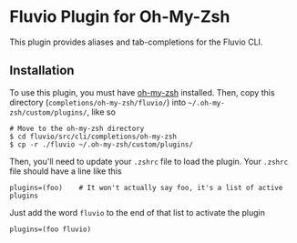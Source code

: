 # Fluvio Plugin for Oh-My-Zsh

This plugin provides aliases and tab-completions for the Fluvio CLI.

## Installation

To use this plugin, you must have [oh-my-zsh](https://ohmyz.sh/)
installed. Then, copy this directory (`completions/oh-my-zsh/fluvio/`)
into `~/.oh-my-zsh/custom/plugins/`, like so

```
# Move to the oh-my-zsh directory
$ cd fluvio/src/cli/completions/oh-my-zsh
$ cp -r ./fluvio ~/.oh-my-zsh/custom/plugins/
```

Then, you'll need to update your `.zshrc` file to load the plugin.
Your `.zshrc` file should have a line like this

```
plugins=(foo)    # It won't actually say foo, it's a list of active plugins
```

Just add the word `fluvio` to the end of that list to activate the plugin

```
plugins=(foo fluvio)
```

